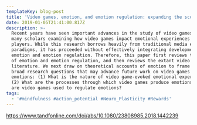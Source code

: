 ```yaml
---
templateKey: blog-post
title: 'Video games, emotion, and emotion regulation: expanding the scope'
date: 2019-01-05T21:41:00.817Z
description: >-
  Recent years have seen important advances in the study of video games, with
  many scholars examining how video games impact emotional experiences of
  players. While this research borrows heavily from traditional media effects
  paradigms, it has proceeded without effectively integrating developments in
  emotion and emotion regulation. Therefore, this paper first reviews the nature
  of emotion and emotion regulation, and then reviews the extant video game
  literature. We next draw on theoretical accounts of emotion to frame three
  broad research questions that may advance future work on video games and
  emotions: (1) What is the nature of video game-evoked emotional experiences?
  (2) What are the processes through which video games produce emotions? (3) How
  are video games used to regulate emotions?
tags:
  - '#mindfulness #action_potential #Neuro_Plasticity #Rewards'
---
```

<https://www.tandfonline.com/doi/abs/10.1080/23808985.2018.1442239>
